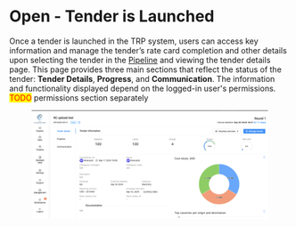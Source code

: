 # Open - Tender is Launched

Once a tender is launched in the TRP system, users can access key information and manage the tender’s rate card completion and other details upon selecting the tender in the [Pipeline](../../) and viewing the tender details page. This page provides three main sections that reflect the status of the tender: **Tender Details**, **Progress**, and **Communication**. The information and functionality displayed depend on the logged-in user's permissions. <mark style="color:red;">TODO</mark> permissions section separately

<figure><img src="../../../../.gitbook/assets/Screenshot 2024-09-19 at 14.38.28.png" alt=""><figcaption></figcaption></figure>
